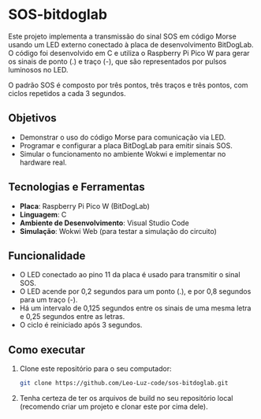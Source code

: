 # SOS-bitdoglab

Este projeto implementa a transmissão do sinal SOS em código Morse usando um LED externo conectado à placa de desenvolvimento BitDogLab. O código foi desenvolvido em C e utiliza o Raspberry Pi Pico W para gerar os sinais de ponto (.) e traço (-), que são representados por pulsos luminosos no LED.

O padrão SOS é composto por três pontos, três traços e três pontos, com ciclos repetidos a cada 3 segundos.

## Objetivos

- Demonstrar o uso do código Morse para comunicação via LED.
- Programar e configurar a placa BitDogLab para emitir sinais SOS.
- Simular o funcionamento no ambiente Wokwi e implementar no hardware real.

## Tecnologias e Ferramentas

- **Placa**: Raspberry Pi Pico W (BitDogLab)
- **Linguagem**: C
- **Ambiente de Desenvolvimento**: Visual Studio Code
- **Simulação**: Wokwi Web (para testar a simulação do circuito)

## Funcionalidade

- O LED conectado ao pino 11 da placa é usado para transmitir o sinal SOS.
- O LED acende por 0,2 segundos para um ponto (.), e por 0,8 segundos para um traço (-).
- Há um intervalo de 0,125 segundos entre os sinais de uma mesma letra e 0,25 segundos entre as letras.
- O ciclo é reiniciado após 3 segundos.

## Como executar

1. Clone este repositório para o seu computador:
   ```bash
   git clone https://github.com/Leo-Luz-code/sos-bitdoglab.git
   ```
2. Tenha certeza de ter os arquivos de build no seu repositório local (recomendo criar um projeto e clonar este por cima dele).
